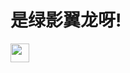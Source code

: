 # 是绿影翼龙呀! 
<img src="https://raw.githubusercontent.com/MartinHeinz/MartinHeinz/master/wave.gif" width="30px">
